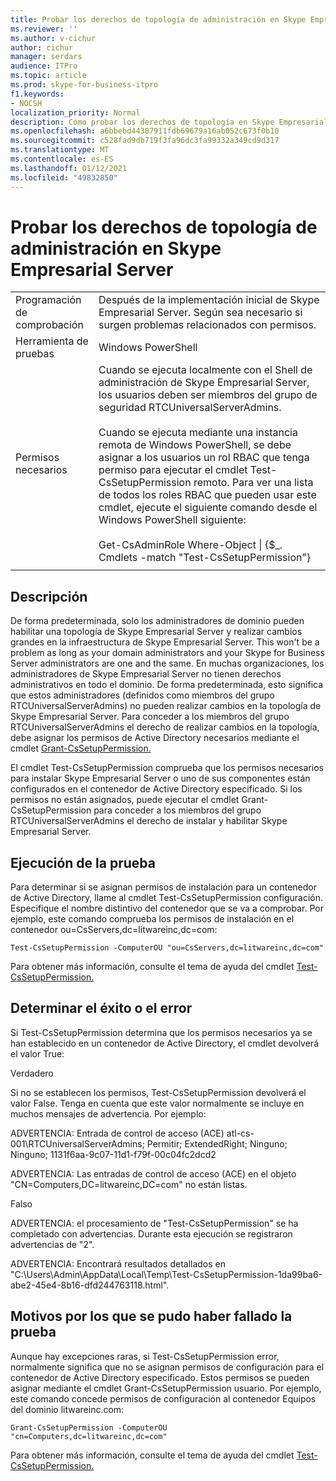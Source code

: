 ```yaml
---
title: Probar los derechos de topología de administración en Skype Empresarial Server
ms.reviewer: ''
ms.author: v-cichur
author: cichur
manager: serdars
audience: ITPro
ms.topic: article
ms.prod: skype-for-business-itpro
f1.keywords:
- NOCSH
localization_priority: Normal
description: Cómo probar los derechos de topología en Skype Empresarial Server
ms.openlocfilehash: a6bbebd44387911fdb69679a16ab052c673f0b10
ms.sourcegitcommit: c528fad9db719f3fa96dc3fa99332a349cd9d317
ms.translationtype: MT
ms.contentlocale: es-ES
ms.lasthandoff: 01/12/2021
ms.locfileid: "49832850"
---
```

# <a name="testing-admin-topology-rights-in-skype-for-business-server"></a>Probar los derechos de topología de administración en Skype Empresarial Server

| | |
|--|--|
|Programación de comprobación|Después de la implementación inicial de Skype Empresarial Server. Según sea necesario si surgen problemas relacionados con permisos.|
|Herramienta de pruebas|Windows PowerShell|
|Permisos necesarios|Cuando se ejecuta localmente con el Shell de administración de Skype Empresarial Server, los usuarios deben ser miembros del grupo de seguridad RTCUniversalServerAdmins.<br/><br/>Cuando se ejecuta mediante una instancia remota de Windows PowerShell, se debe asignar a los usuarios un rol RBAC que tenga permiso para ejecutar el cmdlet Test-CsSetupPermission remoto. Para ver una lista de todos los roles RBAC que pueden usar este cmdlet, ejecute el siguiente comando desde el Windows PowerShell siguiente:<br/><br/>Get-CsAdminRole Where-Object \| {$_. Cmdlets -match "Test-CsSetupPermission"}|
|||

## <a name="description"></a>Descripción

De forma predeterminada, solo los administradores de dominio pueden habilitar una topología de Skype Empresarial Server y realizar cambios grandes en la infraestructura de Skype Empresarial Server. This won't be a problem as long as your domain administrators and your Skype for Business Server administrators are one and the same. En muchas organizaciones, los administradores de Skype Empresarial Server no tienen derechos administrativos en todo el dominio. De forma predeterminada, esto significa que estos administradores (definidos como miembros del grupo RTCUniversalServerAdmins) no pueden realizar cambios en la topología de Skype Empresarial Server. Para conceder a los miembros del grupo RTCUniversalServerAdmins el derecho de realizar cambios en la topología, debe asignar los permisos de Active Directory necesarios mediante el cmdlet [Grant-CsSetupPermission.](https://docs.microsoft.com/powershell/module/skype/Grant-CsSetupPermission)
 
El cmdlet Test-CsSetupPermission comprueba que los permisos necesarios para instalar Skype Empresarial Server o uno de sus componentes están configurados en el contenedor de Active Directory especificado. Si los permisos no están asignados, puede ejecutar el cmdlet Grant-CsSetupPermission para conceder a los miembros del grupo RTCUniversalServerAdmins el derecho de instalar y habilitar Skype Empresarial Server.

## <a name="running-the-test"></a>Ejecución de la prueba

Para determinar si se asignan permisos de instalación para un contenedor de Active Directory, llame al cmdlet Test-CsSetupPermission configuración. Especifique el nombre distintivo del contenedor que se va a comprobar. Por ejemplo, este comando comprueba los permisos de instalación en el contenedor ou=CsServers,dc=litwareinc,dc=com:

`Test-CsSetupPermission -ComputerOU "ou=CsServers,dc=litwareinc,dc=com"`

Para obtener más información, consulte el tema de ayuda del cmdlet [Test-CsSetupPermission.](https://docs.microsoft.com/powershell/module/skype/Test-CsSetupPermission)

## <a name="determining-success-or-failure"></a>Determinar el éxito o el error

Si Test-CsSetupPermission determina que los permisos necesarios ya se han establecido en un contenedor de Active Directory, el cmdlet devolverá el valor True:

Verdadero 

Si no se establecen los permisos, Test-CsSetupPermission devolverá el valor False. Tenga en cuenta que este valor normalmente se incluye en muchos mensajes de advertencia. Por ejemplo:

ADVERTENCIA: Entrada de control de acceso (ACE) atl-cs-001\RTCUniversalServerAdmins; Permitir; ExtendedRight; Ninguno; Ninguno; 1131f6aa-9c07-11d1-f79f-00c04fc2dcd2 

ADVERTENCIA: Las entradas de control de acceso (ACE) en el objeto "CN=Computers,DC=litwareinc,DC=com" no están listas. 

Falso 

ADVERTENCIA: el procesamiento de "Test-CsSetupPermission" se ha completado con advertencias. Durante esta ejecución se registraron advertencias de "2". 

ADVERTENCIA: Encontrará resultados detallados en "C:\Users\Admin\AppData\Local\Temp\Test-CsSetupPermission-1da99ba6-abe2-45e4-8b16-dfd244763118.html". 

## <a name="reasons-why-the-test-might-have-failed"></a>Motivos por los que se pudo haber fallado la prueba

Aunque hay excepciones raras, si Test-CsSetupPermission error, normalmente significa que no se asignan permisos de configuración para el contenedor de Active Directory especificado. Estos permisos se pueden asignar mediante el cmdlet Grant-CsSetupPermission usuario. Por ejemplo, este comando concede permisos de configuración al contenedor Equipos del dominio litwareinc.com:

`Grant-CsSetupPermission -ComputerOU "cn=Computers,dc=litwareinc,dc=com"`

Para obtener más información, consulte el tema de ayuda del cmdlet [Test-CsSetupPermission.](https://docs.microsoft.com/powershell/module/skype/Test-CsSetupPermission)
